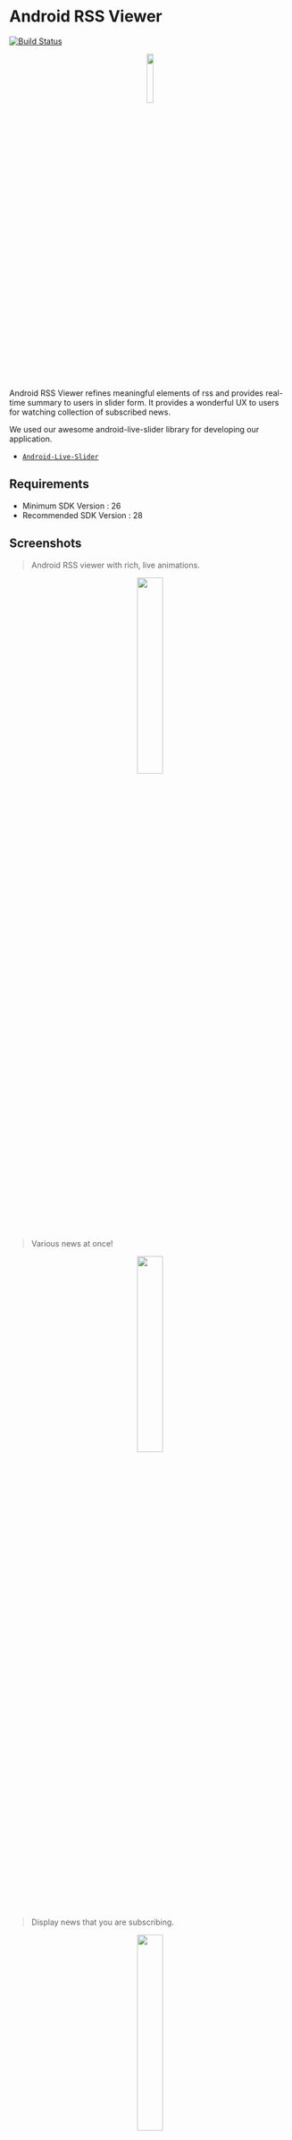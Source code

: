 # Android RSS Viewer

[![Build Status](https://travis-ci.org/Park-Wonbin/android-rss-viewer.svg?branch=master)](https://travis-ci.org/Park-Wonbin/android-rss-viewer)

<p align="center">
  <img src="https://github.com/Park-Wonbin/android-rss-viewer/blob/master/screenshot/icon.png" width="15%" height="15%"/>
</p>

Android RSS Viewer refines meaningful elements of rss and provides real-time summary to users in slider form. It provides a wonderful UX to users for watching collection of subscribed news.

We used our awesome android-live-slider library for developing our application.
- [`Android-Live-Slider`](https://github.com/shhj1998/android-live-slider)


Requirements
------------
- Minimum SDK Version : 26
- Recommended SDK Version : 28


Screenshots
------------

> Android RSS viewer with rich, live animations.

<p align="center">
    <img src="https://github.com/Park-Wonbin/android-rss-viewer/blob/master/screenshot/new-rss-viewer-1.gif" width="30%"/>
</p>

> Various news at once!

<p align="center">
    <img src="https://github.com/Park-Wonbin/android-rss-viewer/blob/master/screenshot/new-rss-viewer-2.gif" width="30%"/>
</p>


> Display news that you are subscribing.

<p align="center">
    <img src="https://github.com/Park-Wonbin/android-rss-viewer/blob/master/screenshot/new-rss-viewer-3.gif" width="30%"/>
</p>


> You can search news by words!

<p align="center">
    <img src="https://github.com/Park-Wonbin/android-rss-viewer/blob/master/screenshot/new-rss-viewer-4.gif" width="30%"/>
</p>


> We also supports RSS containing the video.

<p align="center">
    <img src="https://github.com/Park-Wonbin/android-rss-viewer/blob/master/screenshot/new-rss-viewer-5.gif" width="30%"/>
</p>


Library Used
------------

- [Android-Live-Slider](https://github.com/shhj1998/android-live-slider) - Provides components for live animation Slide View.
- [Retrofit](https://github.com/square/retrofit) - Provides features to make a internet request and fetch data from APIs.
- [Gson](https://github.com/google/gson) - Parse json form response to RSS object used in our application.
- [Glide](https://github.com/bumptech/glide) - An image loading and caching library for Android focused on smooth scrolling.
- [CircleIndicator](https://github.com/ongakuer/CircleIndicator) - A lightweight indicator like in nexus 5 launcher.
- [AndroidPhotoFilters](https://github.com/Zomato/AndroidPhotoFilters) - Android photo filter library.
- [Android-SpinKit](https://github.com/ybq/Android-SpinKit) - Used for loading animation.


License
------------

    Copyright 2019 POSCAT.

    Licensed under the Apache License, Version 2.0 (the "License");
    you may not use this file except in compliance with the License.
    You may obtain a copy of the License at

       http://www.apache.org/licenses/LICENSE-2.0

    Unless required by applicable law or agreed to in writing, software
    distributed under the License is distributed on an "AS IS" BASIS,
    WITHOUT WARRANTIES OR CONDITIONS OF ANY KIND, either express or implied.
    See the License for the specific language governing permissions and
    limitations under the License.
    
